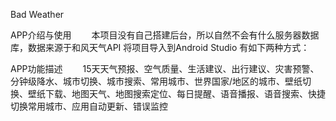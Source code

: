Bad Weather

APP介绍与使用
  本项目没有自己搭建后台，所以自然不会有什么服务器数据库，数据来源于和风天气API 将项目导入到Android Studio 有如下两种方式：

APP功能描述
  15天天气预报、空气质量、生活建议、出行建议、灾害预警、分钟级降水、城市切换、城市搜索、常用城市、世界国家/地区的城市、壁纸切换、壁纸下载、地图天气、地图搜索定位、每日提醒、语音播报、语音搜索、快捷切换常用城市、应用自动更新、错误监控
